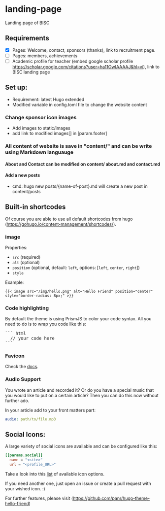 
# landing-page
Landing page of BISC

## Requirements
- [x] Pages: Welcome, contact, sponsors (thanks), link to recruitment page.
- [ ] Pages:  members, achievements
- [ ] Academic profile for teacher (embed google scholar profile https://scholar.google.com/citations?user=ha11OwIAAAAJ&hl=vi), link to BISC landing page
## Set up:
- Requirement: latest Hugo extended
- Modified variable in config.toml file to change the website content

### Change sponsor icon images
- Add images to static/images
- add link to modified images[] in [param.footer]

### All content of website is save in "content/" and can be write using Markdown languauge

#### About and Contact can be modified on content/ about.md and contact.md
#### Add a new posts
- cmd: hugo new posts/{name-of-post}.md will create a new post in content/posts

## Built-in shortcodes

Of course you are able to use all default shortcodes from hugo (https://gohugo.io/content-management/shortcodes/).

### image

Properties:

  - `src` (required)
  - `alt` (optional)
  - `position` (optional, default: `left`, options: [`left`, `center`, `right`])
  - `style`

Example:

``` golang
{{< image src="/img/hello.png" alt="Hello Friend" position="center" style="border-radius: 8px;" >}}
```

### Code highlighting

By default the theme is using PrismJS to color your code syntax. All you need to do is to wrap you code like this:

<pre>
``` html
  // your code here
```
</pre>

### Favicon

Check the [docs](docs/favicons.md).

### Audio Support

You wrote an article and recorded it? Or do you have a special music that you would like to put on a certain article? Then you can do this now without further ado.

In your article add to your front matters part:

```yaml
audio: path/to/file.mp3
```

## Social Icons:

A large variety of social icons are available and can be configured like this:

```toml
[[params.social]]
  name = "<site>"
  url = "<profile_URL>"
```

Take a look into this [list](docs/svgs.md) of available icon options. 

If you need another one, just open an issue or create a pull request with your wished icon. :)

For further features, please visit (https://github.com/panr/hugo-theme-hello-friend)

